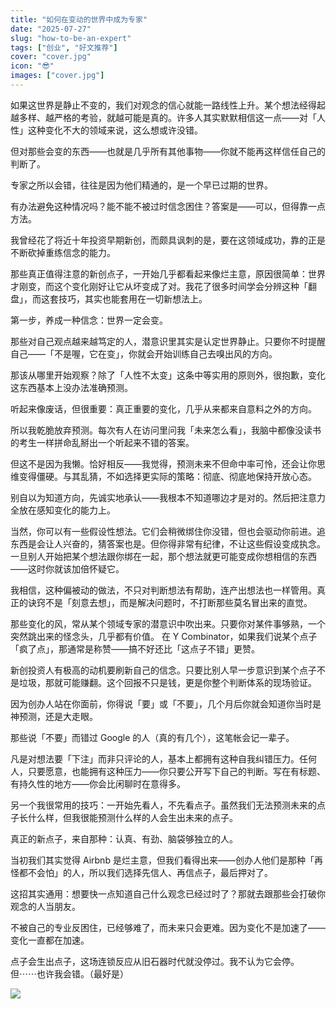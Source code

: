 ```yaml
---
title: "如何在变动的世界中成为专家"
date: "2025-07-27"
slug: "how-to-be-an-expert"
tags: ["创业", "好文推荐"]
cover: "cover.jpg"
icon: "😎"
images: ["cover.jpg"]
---
```

如果这世界是静止不变的，我们对观念的信心就能一路线性上升。某个想法经得起越多样、越严格的考验，就越可能是真的。许多人其实默默相信这一点——对「人性」这种变化不大的领域来说，这么想或许没错。



但对那些会变的东西——也就是几乎所有其他事物——你就不能再这样信任自己的判断了。



专家之所以会错，往往是因为他们精通的，是一个早已过期的世界。



有办法避免这种情况吗？能不能不被过时信念困住？答案是——可以，但得靠一点方法。



我曾经花了将近十年投资早期新创，而颇具讽刺的是，要在这领域成功，靠的正是不断砍掉重练信念的能力。



那些真正值得注意的新创点子，一开始几乎都看起来像烂主意，原因很简单：世界才刚变，而这个变化刚好让它从坏变成了对。我花了很多时间学会分辨这种「翻盘」，而这套技巧，其实也能套用在一切新想法上。



第一步，养成一种信念：世界一定会变。



那些对自己观点越来越笃定的人，潜意识里其实是认定世界静止。只要你不时提醒自己——「不是喔，它在变」，你就会开始训练自己去嗅出风的方向。



那该从哪里开始观察？除了「人性不太变」这条中等实用的原则外，很抱歉，变化这东西基本上没办法准确预测。



听起来像废话，但很重要：真正重要的变化，几乎从来都来自意料之外的方向。



所以我乾脆放弃预测。每次有人在访问里问我「未来怎么看」，我脑中都像没读书的考生一样拼命乱掰出一个听起来不错的答案。



但这不是因为我懒。恰好相反——我觉得，预测未来不但命中率可怜，还会让你思维变得僵硬。与其乱猜，不如选择更实际的策略：彻底、彻底地保持开放心态。



别自以为知道方向，先诚实地承认——我根本不知道哪边才是对的。然后把注意力全放在感知变化的能力上。



当然，你可以有一些假设性想法。它们会稍微绑住你没错，但也会驱动你前进。追东西是会让人兴奋的，猜答案也是。但你得非常有纪律，不让这些假设变成执念。
一旦别人开始把某个想法跟你绑在一起，那个想法就更可能变成你想相信的东西——这时你就该加倍怀疑它。



我相信，这种偏被动的做法，不只对判断想法有帮助，连产出想法也一样管用。真正的诀窍不是「刻意去想」，而是解决问题时，不打断那些莫名冒出来的直觉。



那些变化的风，常从某个领域专家的潜意识中吹出来。只要你对某件事够熟，一个突然跳出来的怪念头，几乎都有价值。
在 Y Combinator，如果我们说某个点子「疯了点」，那通常是称赞——搞不好还比「这点子不错」更赞。



新创投资人有极高的动机要刷新自己的信念。只要比别人早一步意识到某个点子不是垃圾，那就可能赚翻。这个回报不只是钱，更是你整个判断体系的现场验证。



因为创办人站在你面前，你得说「要」或「不要」，几个月后你就会知道你当时是神预测，还是大走眼。



那些说「不要」而错过 Google 的人（真的有几个），这笔帐会记一辈子。



凡是对想法要「下注」而非只评论的人，基本上都拥有这种自我纠错压力。任何人，只要愿意，也能拥有这种压力——你只要公开写下自己的判断。写在有标题、有持久性的地方——你会比闲聊时在意得多。



另一个我很常用的技巧：一开始先看人，不先看点子。虽然我们无法预测未来的点子长什么样，但我很能预测什么样的人会生出未来的点子。



真正的新点子，来自那种：认真、有劲、脑袋够独立的人。



当初我们其实觉得 Airbnb 是烂主意，但我们看得出来——创办人他们是那种「再怪都不会怕」的人，所以我们选择先信人、再信点子，最后押对了。



这招其实通用：想要快一点知道自己什么观念已经过时了？那就去跟那些会打破你观念的人当朋友。



不被自己的专业反困住，已经够难了，而未来只会更难。因为变化不是加速了——变化一直都在加速。



点子会生出点子，这场连锁反应从旧石器时代就没停过。我不认为它会停。
但⋯⋯也许我会错。（最好是）




![](https://prod-files-secure.s3.us-west-2.amazonaws.com/112d0858-5090-4d34-a606-b75eb8d65fd2/46476355-9cf3-4e99-9b7a-3531bc426380/1000202064.png?X-Amz-Algorithm=AWS4-HMAC-SHA256&X-Amz-Content-Sha256=UNSIGNED-PAYLOAD&X-Amz-Credential=ASIAZI2LB4665R2EK4XE%2F20250912%2Fus-west-2%2Fs3%2Faws4_request&X-Amz-Date=20250912T190953Z&X-Amz-Expires=3600&X-Amz-Security-Token=IQoJb3JpZ2luX2VjELv%2F%2F%2F%2F%2F%2F%2F%2F%2F%2FwEaCXVzLXdlc3QtMiJGMEQCICRQfDyKuuScdBgbHRl4acCORbPOA8PGGCfaa3lVreVwAiBTyL2a2guc8wXL68uod9LaKgJxa82OIKOTGhJmW5ePKSr%2FAwg0EAAaDDYzNzQyMzE4MzgwNSIM5%2FPdQmhxcwIfTgH7KtwDwy7AE4xITo7zjEOj9jFxvzOjGCk3o4LK9Uqn2px4UGH%2FefiEdXG5Y70c6r8zn4L%2FkMEvyAzj63wFOqFiUpKO32to%2By%2FXgsJpHkwa1gS6hm%2FY7Qxm6SF9Zasz79YYg4CaYEc4sRg2W8hfwtg8Nsl%2B%2FArIGkSLu0WvjfjCNw%2FyfVnRb0aJoXJc%2BcFIdAvohX0EkWSATkpKTJddMVyxedSE1D7JJVHuMOncstNEBshypkoZ%2B1%2FkfgQTZaHgd1%2F%2BqCAPq7QI%2BKLqAGGFEd7IsVf5PRi5x%2B40hHD%2B36RRQ413vOkpio21E4b6UGOuMwOdJ5yyW7WZmxm3XvuwTabZkqOxJDwKcnRR49x9l4ta0WobKxVNb9zwuz5X58aviFn3e7GUZl3PgUlG3DQ5XNiP8MhILGxO%2B%2BStWoXTfgSCklK7HbJ3iRhsG8rnZL7I0JvEi%2FIqDnomVKkef%2F7Q0xmRqDXBgVU8SfaVf1e0eAG9BCtTCtsN86xNeaVXEfhQmlXZyshI8x0L9Pe8zHFt51l1ZKlrKZCOPmVMWUpgYGDwGs9TJSIdDNznFWWPIX9NilsirXFCEP1qIc%2FI3VQVxm5P4D4EgTU%2FTgP0XdyKJ7SfhhWq9H%2F098J%2B2HTPxako5vEw1cyRxgY6pgFiX4vi6MkoNAY8THgr0Ds8%2FO40GYmxDPH2Bo0CZYhTIuCiHyS%2B%2BgmwAGlRcf2SDVS2PMyV%2F2DhOG6ohdlcHHQ8HmkfaBGO5drWg6pCfunR0ZVz2VYXPHrVuQGTjGAAzECVo%2F2bjZMNN29SVENTIpYQ59qni3xhWWWUsw5MnSnd4MaayMAiTCyao%2FsFcnPriLDrCKHInvhlTpdezrSUN9PlpHMPcREj&X-Amz-Signature=3183221a471fd30db54abc28360443742d6b42f172321deac7cc47cfda7200a3&X-Amz-SignedHeaders=host&x-amz-checksum-mode=ENABLED&x-id=GetObject)

